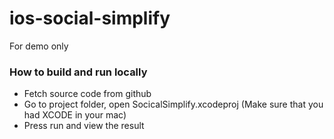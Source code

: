 # ios-social-simplify
For demo only

### How to build and run locally
- Fetch source code from github
- Go to project folder, open SocicalSimplify.xcodeproj (Make sure that you had XCODE in your mac)
- Press run and view the result
